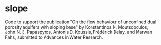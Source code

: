 # slope
Code to support the publication "On the flow behaviour of unconfined dual porosity aquifers with sloping base" by Konstantinos N. Moutsopoulos, John N. E. Papaspyros, Antonis D. Koussis, Frédérick Delay, and Marwan Fahs, submitted to Advances in Water Research.
